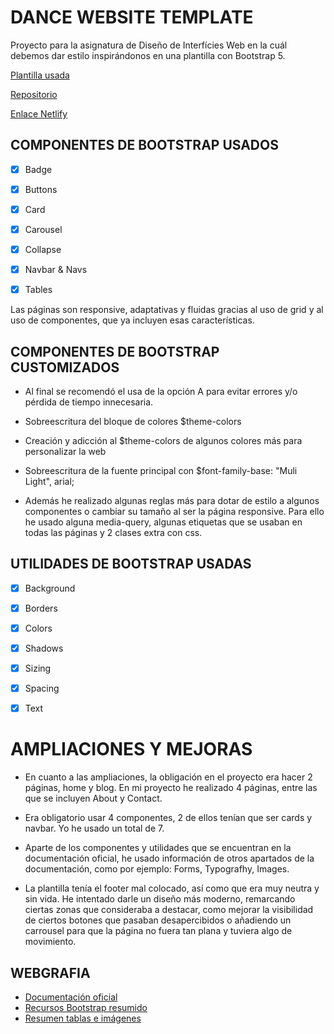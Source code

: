 # DANCE WEBSITE TEMPLATE
Proyecto para la asignatura de Diseño de Interfícies Web en la cuál debemos dar estilo inspirándonos en una plantilla con Bootstrap 5.

 [Plantilla usada](https://freewebsitetemplates.com/preview/neodance/index.html)

 [Repositorio](https://github.com/victoriapelaez/Proyecto-P4Bootstrap)

 [Enlace Netlify](https://affectionate-euler-77c821.netlify.app/)


## COMPONENTES DE BOOTSTRAP USADOS

- [x] Badge
- [x] Buttons
- [x] Card
- [x] Carousel
- [x] Collapse
- [x] Navbar & Navs
- [x] Tables


Las páginas son responsive, adaptativas y fluidas gracias al uso de grid y al uso de componentes, que ya incluyen esas características.


## COMPONENTES DE BOOTSTRAP CUSTOMIZADOS

- Al final se recomendó el usa de la opción A para evitar errores y/o pérdida de tiempo innecesaria.

- Sobreescritura del bloque de colores $theme-colors
- Creación y adicción al $theme-colors de algunos colores más para personalizar la web
- Sobreescritura de la fuente principal con $font-family-base: "Muli Light", arial;
- Además he realizado algunas reglas más para dotar de estilo a algunos componentes o cambiar su tamaño al ser la página responsive. Para ello he usado alguna media-query, algunas etiquetas que se usaban en todas las páginas y 2 clases extra con css.


## UTILIDADES DE BOOTSTRAP USADAS

- [x] Background
- [x] Borders
- [x] Colors
- [x] Shadows
- [x] Sizing
- [x] Spacing
- [x] Text


# AMPLIACIONES Y MEJORAS

- En cuanto a las ampliaciones, la obligación en el proyecto era hacer 2 páginas, home y blog.
En mi proyecto he realizado 4 páginas, entre las que se incluyen About y Contact.

- Era obligatorio usar 4 componentes, 2 de ellos tenían que ser cards y navbar. Yo he usado un total de 7.

- Aparte de los componentes y utilidades que se encuentran en la documentación oficial, he usado información de otros apartados
de la documentación, como por ejemplo: Forms, Typografhy, Images.

- La plantilla tenía el footer mal colocado, así como que era muy neutra y sin vida. He intentado darle un diseño más moderno, remarcando ciertas zonas que consideraba a destacar, como mejorar la visibilidad de ciertos botones que pasaban desapercibidos o añadiendo un carrousel para que la página no fuera tan plana y tuviera algo de movimiento.


## WEBGRAFIA

- [Documentación oficial](https://getbootstrap.com/docs/5.1/getting-started/introduction/)
- [Recursos Bootstrap resumido](https://bootstrap-cheatsheet.themeselection.com/)
- [Resumen tablas e imágenes](http://edusi.ingenio.es/ayuntamiento-de-ingenio/inicio/gestion-municipal-representantes/grupo-de-gobierno/bootstrap-grid-tablas-e-imagenes.html)
